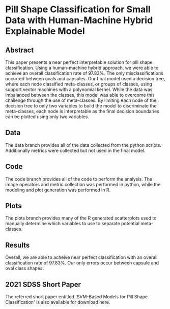 # Pill Shape Classification for Small Data with Human-Machine Hybrid Explainable Model

## Abstract

This paper presents a near perfect interpretable solution for pill shape classification.  Using a human-machine hybrid approach, we were able to achieve an overall classification rate of 97.83%.  The only misclassifications occurred between ovals and capsules.  Our final model used a decision tree, where each node classified meta-classes, or groups of classes, using support vector machines with a polynomial kernel.  While the data was imbalanced between the classes, this model was able to overcome this challenge through the use of meta-classes.  By limiting each node of the decision tree to only two variables to build the model to discriminate the meta-classes, each node is interpretable as the final decision boundaries can be plotted using only two variables.  

## Data

The data branch provides all of the data collected from the python scripts.  Additionally metrics were collected but not used in the final model.

## Code

The code branch provides all of the code to perform the analysis.  The image operators and metric collection was performed in python, while the modeling and plot generation was performed in R.  

## Plots

The plots branch provides many of the R generated scatterplots used to manually determine which variables to use to separate potential meta-classes.

## Results

Overall, we are able to acheive near perfect classification with an overall classification rate of 97.83%.  Our only errors occur between capsule and oval class shapes.  

## 2021 SDSS Short Paper

The referred short paper entitled 'SVM-Based Models for Pill Shape Classification' is also available for download here. 
